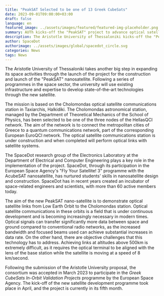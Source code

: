 ```yaml
---
title: "PeakSAT Selected to be one of 13 Greek CubeSats"
date: 2023-09-01T09:00:00+03:00
draft: false
language: en
featured_image: ../assets/images/featured/featured-img-placeholder.png
summary: AUTh kicks-off the "PeakSAT" project to advance optical satellite communication from Low Earth Orbit to the Cholomondas station, as part of the Greek CubeSats In-Orbit Validation Projects programme by ESA.
description: The Aristotle University of Thessaloniki kicks-off the "PeakSAT" nanosatellite project to advance optical satellite communication from Low Earth Orbit to the Cholomondas station, as part of the _Greek CubeSats In-Orbit Validation Projects_ programme by the European Space Agency.
author: SpaceDot
authorimage: ../assets/images/global/spacedot_circle.svg
categories: News
tags: News
---
```


The Aristotle University of Thessaloniki takes another big step in expanding its space activities through the launch of the project for the construction and launch of the "PeakSAT" nanosatellite. Following a series of programmes in the space sector, the university will use existing infrastructure and expertise to develop state-of-the-art technologies through the new satellite.  

The mission is based on the Cholomondas optical satellite communications station in Taxiarchis, Halkidiki. The Cholomondas astronomical station, managed by the Department of Theoretical Mechanics of the School of Physics, has been selected to be one of the three nodes of the HellasQCI network. The aim of the network is to connect the metropolitan cities of Greece to a quantum communications network, part of the corresponding European EuroQCI network. The optical satellite communications station is under construction and when completed will perform optical links with satellite systems. 

The SpaceDot research group of the Electronics Laboratory at the Department of Electrical and Computer Engineering plays a key role in the implementation of the project. SpaceDot, through its participation in the European Space Agency's "Fly Your Satellite! 3" programme with the AcubeSAT nanosatellite, has nurtured students' skills in nanosatellite design and construction. SpaceDot has in recent years created an incubator of space-related engineers and scientists, with more than 60 active members today.

The aim of the new PeakSAT nano-satellite is to demonstrate optical satellite links from Low Earth Orbit to the Cholomondas station. Optical satellite communications in these orbits is a field that is under continuous development and is becoming increasingly necessary in modern times. Optical signals can transfer significantly more data between space and ground compared to conventional radio networks, as the increased bandwidth and focused beams used can achieve substantial increases in data rate. On the other hand, there are objective challenges that this technology has to address. Achieving links at altitudes above 500km is extremely difficult, as it requires the optical terminal to be aligned with the lens of the base station while the satellite is moving at a speed of 8 km/second.

Following the submission of the Aristotle University proposal, the consortium was accepted in March 2023 to participate in the _Greek CubeSats In-Orbit Validation Projects_ programme by the European Space Agency.
The kick-off of the new satellite development programme took place in April, and the project is currently in its fifth month.
